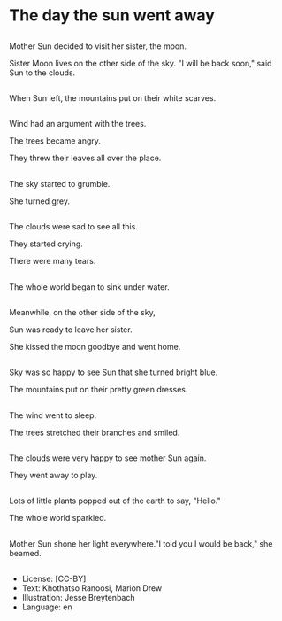# The day the sun went away

##
Mother Sun decided to visit her sister, the moon.

Sister Moon lives on the other side of the sky. "I will be back soon," said Sun to the clouds.

##
When Sun left, the mountains put on their white scarves.

##
Wind had an argument with the trees.

The trees became angry.

They threw their leaves all over the place.

##
The sky started to grumble.

She turned grey.

##
The clouds were sad to see all this.

They started crying.

There were many tears.

##
The whole world began to sink under water.

##
Meanwhile, on the other side of the sky,

Sun was ready to leave her sister.

She kissed the moon goodbye and went home.

##
Sky was so happy to see Sun that she turned bright blue.

The mountains put on their pretty green dresses.

##
The wind went to sleep.

The trees stretched their branches and smiled.

##
The clouds were very happy to see mother Sun again.

They went away to play.

##
Lots of little plants popped out of the earth to say, "Hello."

The whole world sparkled.

##
Mother Sun shone her light everywhere."I told you I would be back," she beamed.

##
* License: [CC-BY]
* Text: Khothatso Ranoosi, Marion Drew
* Illustration: Jesse Breytenbach
* Language: en
